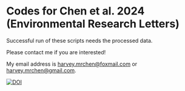 # Codes for Chen et al. 2024 (Environmental Research Letters)

Successful run of these scripts needs the processed data.

Please contact me if you are interested! 

My email address is harvey.mrchen@foxmail.com or harvey.mrchen@gmail.com. 

[![DOI](https://zenodo.org/badge/898378565.svg)](https://doi.org/10.5281/zenodo.14273670)
